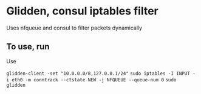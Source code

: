 # Glidden, consul iptables filter

Uses nfqueue and consul to filter packets dynamically

## To use, run

Use 

`glidden-client -set "10.0.0.0/8,127.0.0.1/24"`
`sudo iptables -I INPUT -i eth0 -m conntrack --ctstate NEW -j NFQUEUE --queue-num 0`
`sudo glidden`
